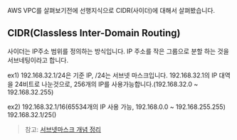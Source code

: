 
AWS VPC를 살펴보기전에 선행지식으로 CIDR(사이더)에 대해서 살펴봤습니다.

## CIDR(Classless Inter-Domain Routing)
 
사이더는 IP주소 범위를 정의하는 방식입니다. IP 주소를 작은 그룹으로 분할 하는 것을 서브네팅이라고 합니다.

ex1) 192.168.32.1/24은 기준 IP, /24는 서브넷 마스크입니다.
192.168.32.1의 IP 대역을 24비트로 나눈것으로, 256개의 IP를 사용가능합니다.(192.168.32.0 ~ 192.168.32.255)

ex2) 192.168.32.1/16(65534개의 IP 사용 가능, 192.168.0.0 ~ 192.168.255.255)
192.168.32.1/25()


> 참고: [서브넷마스크 개념 정리](../네트워크/서브넷마스크%20개념%20정리.md)

